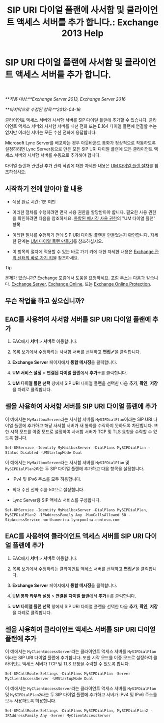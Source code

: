 ﻿---
title: 'SIP URI 다이얼 플랜에 사서함 및 클라이언트 액세스 서버를 추가 합니다.: Exchange 2013 Help'
TOCTitle: SIP URI 다이얼 플랜에 사서함 및 클라이언트 액세스 서버를 추가 합니다.
ms:assetid: 17fed308-ff0d-4e61-b9f9-e6680b6eccaa
ms:mtpsurl: https://technet.microsoft.com/ko-kr/library/Aa996399(v=EXCHG.150)
ms:contentKeyID: 52058055
ms.date: 05/22/2018
mtps_version: v=EXCHG.150
ms.translationtype: MT
---

# SIP URI 다이얼 플랜에 사서함 및 클라이언트 액세스 서버를 추가 합니다.

 

_**적용 대상:**Exchange Server 2013, Exchange Server 2016_

_**마지막으로 수정된 항목:**2013-04-16_

클라이언트 액세스 서버와 사서함 서버를 SIP 다이얼 플랜에 추가할 수 있습니다. 클라이언트 액세스 서버와 사서함 서버를 내선 전화 또는 E.164 다이얼 플랜에 연결할 수는 없지만 이러한 서버는 모든 수신 전화에 응답합니다.

Microsoft Lync Server를 배포하는 경우 아웃바운드 통화가 정상적으로 작동하도록 설정하려면 Lync Server용으로 만든 모든 SIP URI 다이얼 플랜에 모든 클라이언트 액세스 서버와 사서함 서버를 수동으로 추가해야 합니다.

다이얼 플랜과 관련된 추가 관리 작업에 대한 자세한 내용은 [UM 다이얼 플랜 절차](um-dial-plan-procedures-exchange-2013-help.md)를 참조하십시오.

## 시작하기 전에 알아야 할 내용

  - 예상 완료 시간: 1분 미만

  - 이러한 절차를 수행하려면 먼저 사용 권한을 할당받아야 합니다. 필요한 사용 권한을 확인하려면 다음을 참조하세요. [통합된 메시징 사용 권한](unified-messaging-permissions-exchange-2013-help.md)의 "UM 다이얼 플랜" 항목

  - 이러한 절차를 수행하기 전에 SIP URI 다이얼 플랜을 만들었는지 확인합니다. 자세한 단계는 [UM 다이얼 플랜 만들기](create-a-um-dial-plan-exchange-2013-help.md)를 참조하십시오.

  - 이 항목의 절차에 적용할 수 있는 바로 가기 키에 대한 자세한 내용은 [Exchange 관리 센터의 바로 가기 키](keyboard-shortcuts-in-the-exchange-admin-center-exchange-online-protection-help.md)을 참조하세요.


> [!TIP]
> 문제가 있습니까? Exchange 포럼에서 도움을 요청하세요. 포럼 주소는 다음과 같습니다. <A href="https://go.microsoft.com/fwlink/p/?linkid=60612">Exchange Server</A>, <A href="https://go.microsoft.com/fwlink/p/?linkid=267542">Exchange Online</A>, 또는 <A href="https://go.microsoft.com/fwlink/p/?linkid=285351">Exchange Online Protection</A>.



## 무슨 작업을 하고 싶으십니까?

## EAC를 사용하여 사서함 서버를 SIP URI 다이얼 플랜에 추가

1.  EAC에서 **서버** \> **서버**로 이동합니다.

2.  목록 보기에서 수정하려는 사서함 서버를 선택하고 **편집**![편집 아이콘](images/JJ218640.6f53ccb2-1f13-4c02-bea0-30690e6ea71d(EXCHG.150).gif "편집 아이콘")을 클릭합니다.

3.  **Exchange Server** 페이지에서 **통합 메시징**을 클릭합니다.

4.  **UM 서비스 설정** \> **연결된 다이얼 플랜**에서 **추가**![아이콘 추가](images/JJ218640.c1e75329-d6d7-4073-a27d-498590bbb558(EXCHG.150).gif "아이콘 추가")를 클릭합니다.

5.  **UM 다이얼 플랜 선택** 창에서 SIP URI 다이얼 플랜을 선택한 다음 **추가**, **확인**, **저장**을 차례로 클릭합니다.

## 셸을 사용하여 사서함 서버를 SIP URI 다이얼 플랜에 추가

이 예에서는 `MyMailboxServer`라는 사서함 서버를 `MySIPDialPlan`이라는 SIP URI 다이얼 플랜에 추가하고 해당 사서함 서버가 새 통화를 수락하지 못하도록 차단합니다. 또한 시작 모드를 이중 모드로 설정하여 사서함 서버가 TCP 및 TLS 요청을 수락할 수 있도록 합니다.

    Set-UMService -Identity MyMailboxServer -DialPlans MySIPDialPlan -Status Disabled -UMStartupMode Dual

이 예에서는 `MyMailboxServer`라는 사서함 서버를 `MySIPDialPlan` 및 `MySIPDialPlan2`라는 두 SIP 다이얼 플랜에 추가하고 다음 항목을 설정합니다.

  - IPv4 및 IPv6 주소를 모두 허용합니다.

  - 최대 수신 전화 수를 50으로 설정합니다.

  - Lync Server용 SIP 액세스 서비스를 구성합니다.

<!-- end list -->

    Set-UMService -Identity MyMailboxServer -DialPlans MySIPDialPlan, MySIPDialPlan2 -IPAddressFamily Any -MaxCallsAllowed 50 -SipAccessService northamerica.lyncpoolna.contoso.com

## EAC를 사용하여 클라이언트 액세스 서버를 SIP URI 다이얼 플랜에 추가

1.  EAC에서 **서버** \> **서버**로 이동합니다.

2.  목록 보기에서 수정하려는 클라이언트 액세스 서버를 선택하고 **편집**![편집 아이콘](images/JJ218640.6f53ccb2-1f13-4c02-bea0-30690e6ea71d(EXCHG.150).gif "편집 아이콘")을 클릭합니다.

3.  **Exchange Server** 페이지에서 **통합 메시징**을 클릭합니다.

4.  **UM 통화 라우터 설정** \> **연결된 다이얼 플랜**에서 **추가**![아이콘 추가](images/JJ218640.c1e75329-d6d7-4073-a27d-498590bbb558(EXCHG.150).gif "아이콘 추가")를 클릭합니다.

5.  **UM 다이얼 플랜 선택** 창에서 SIP URI 다이얼 플랜을 선택한 다음 **추가**, **확인**, **저장**을 차례로 클릭합니다.

## 셸을 사용하여 클라이언트 액세스 서버를 SIP URI 다이얼 플랜에 추가

이 예에서는 `MyClientAccessServer`라는 클라이언트 액세스 서버를 `MySIPDialPlan`이라는 SIP URI 다이얼 플랜에 추가합니다. 또한 시작 모드를 이중 모드로 설정하여 클라이언트 액세스 서버가 TCP 및 TLS 요청을 수락할 수 있도록 합니다.

    Set-UMCallRouterSettings -DialPlans MySIPDialPlan -Server MyClientAccessServer -UMStartupMode Dual

이 예에서는 `MyClientAccessServer`라는 클라이언트 액세스 서버를 `MySIPDialPlan` 및 `MySIPDialPlan2`라는 두 SIP 다이얼 플랜에 추가하고 서버가 IPv4 및 IPv6 주소를 모두 사용하도록 허용합니다.

    Set-UMCallRouterSettings -DialPlans MySIPDialPlan, MySIPDialPlan2 -IPAddressFamily Any -Server MyClientAccessServer

